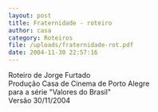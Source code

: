 ```yaml
---
layout: post
title: Fraternidade - roteiro
author: casa
category: Roteiros
file: /uploads/fraternidade-rot.pdf
date: 2004-11-30 22:57:16
---
```

Roteiro de Jorge Furtado\
Produção Casa de Cinema de Porto Alegre\
para a série "Valores do Brasil"\
Versão 30/11/2004